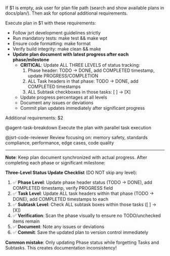 If $1 is empty, ask user for plan file path (search and show available plans in docs/plan/). Then ask for optional additional requirements.

Execute plan in $1 with these requirements:
- Follow jsrt development guidelines strictly
- Run mandatory tests: make test && make wpt
- Ensure code formatting: make format
- Verify build integrity: make clean && make
- **Update plan document with latest progress after each phase/milestone**
  - **CRITICAL**: Update ALL THREE LEVELS of status tracking:
    1. Phase header: TODO → DONE, add COMPLETED timestamp, update PROGRESS/COMPLETION
    2. ALL Task headers in that phase: TODO → DONE, add COMPLETED timestamps
    3. ALL Subtask checkboxes in those tasks: [ ] → [X]
  - Update progress percentages at all levels
  - Document any issues or deviations
  - Commit plan updates immediately after significant progress

Additional requirements: $2

@agent-task-breakdown Execute the plan with parallel task execution

@jsrt-code-reviewer Review focusing on: memory safety, standards compliance, performance, edge cases, code quality

---
**Note**: Keep plan document synchronized with actual progress. After completing each phase or significant milestone:

**Three-Level Status Update Checklist** (DO NOT skip any level):
1. ✅ **Phase Level**: Update phase header status (TODO → DONE), add COMPLETED timestamp, verify PROGRESS field
2. ✅ **Task Level**: Update ALL task headers within that phase (TODO → DONE), add COMPLETED timestamps to each
3. ✅ **Subtask Level**: Check ALL subtask boxes within those tasks ([ ] → [X])
4. ✅ **Verification**: Scan the phase visually to ensure no TODO/unchecked items remain
5. ✅ **Document**: Note any issues or deviations
6. ✅ **Commit**: Save the updated plan to version control immediately

**Common mistake**: Only updating Phase status while forgetting Tasks and Subtasks. This creates documentation inconsistency!
